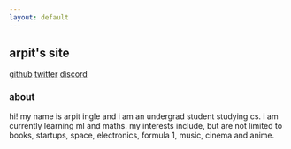 ```yaml
---
layout: default
---
```


## arpit's site

[github](https://github.com/arpitingle)  [twitter](https://twitter.com/arpitingle) [discord](https://discordapp.com/users/500383428286611457/)
### about

hi! my name is arpit ingle and i am an undergrad student studying cs. i am currently learning ml and maths. my interests include, but are not limited to books, startups, space, electronics, formula 1, music, cinema and anime. 










